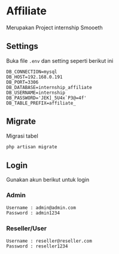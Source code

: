 # Affiliate

Merupakan Project internship Smooeth

## Settings

Buka file ```.env``` dan setting seperti berikut ini

```env
DB_CONNECTION=mysql
DB_HOST=192.168.0.191
DB_PORT=3306
DB_DATABASE=internship_affiliate
DB_USERNAME=internship
DB_PASSWORD='JEK]_5U4x`P3@=4f'
DB_TABLE_PREFIX=affiliate_
```

## Migrate
Migrasi tabel
```bash
php artisan migrate
```

## Login
Gunakan akun berikut untuk login
### Admin
```bash
Username : admin@admin.com
Password : admin1234
```
### Reseller/User
```bash
Username : reseller@reseller.com
Password : reseller1234
```
